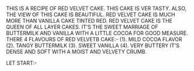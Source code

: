 THIS IS A RECIPE OF RED VELVET CAKE.
THIS CAKE IS VER TASTY.
ALSO, THE VIEW OF THIS CAKE IS BEAUTIFUL.
RED VELVET CAKE IS MUCH MORE THAN VANILLA CAKE TINTED RED.
RED VELVET CAKE IS THE QUEEN OF ALL LAYER CAKES.
IT'S THE SWEET MARRIAGE OF BUTTERMILK AND VANILLA WITH A LITTLE COCOA FOR GOOD MEASURE.
THERE 4 FLAVOURS OF RED VELVETB CAKE:- (1). MILD COCOA FLAVOR 
                                       (2). TANGY BUTTERMILK
                                       (3). SWEET VANILLA
                                       (4). VERY BUTTERY
IT'S DENSE AND SOFT WITH A MOIST AND VELVETY CRUMB.

LET START:-